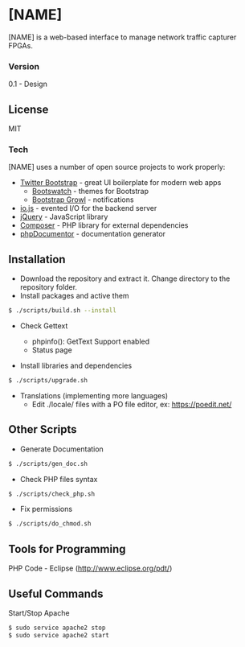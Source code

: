 # [NAME]

[NAME] is a web-based interface to manage network traffic capturer FPGAs.

### Version
0.1 - Design

License
----

MIT

### Tech

[NAME] uses a number of open source projects to work properly:

* [Twitter Bootstrap](http://twitter.github.com/bootstrap/index.html) - great UI boilerplate for modern web apps
    * [Bootswatch](http://bootswatch.com/) - themes for Bootstrap
    * [Bootstrap Growl](https://github.com/ifightcrime/bootstrap-growl) - notifications
* [io.js](https://iojs.org) - evented I/O for the backend server
* [jQuery](https://jquery.com) - JavaScript library
* [Composer](https://getcomposer.org) - PHP library for external dependencies
* [phpDocumentor](https://www.phpdoc.org) - documentation generator

Installation
----
* Download the repository and extract it. Change directory to the repository folder.
* Install packages and active them
```sh
$ ./scripts/build.sh --install
```

* Check Gettext
    * phpinfo(): GetText Support enabled
    * Status page

* Install libraries and dependencies
```sh
$ ./scripts/upgrade.sh
```

* Translations (implementing more languages)
    * Edit ./locale/ files with a PO file editor, ex: https://poedit.net/

Other Scripts
----

* Generate Documentation
```sh
$ ./scripts/gen_doc.sh
```

* Check PHP files syntax
```sh
$ ./scripts/check_php.sh
```


* Fix permissions
```sh
$ ./scripts/do_chmod.sh
```

Tools for Programming
----
PHP Code - Eclipse (http://www.eclipse.org/pdt/)

Useful Commands
----
Start/Stop Apache
```sh
$ sudo service apache2 stop
$ sudo service apache2 start
```
